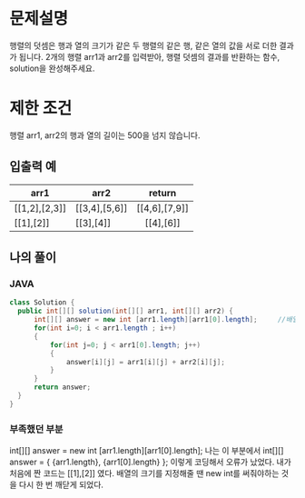# 문제설명
행렬의 덧셈은 행과 열의 크기가 같은 두 행렬의 같은 행, 같은 열의 값을 서로 더한 결과가 됩니다. 
2개의 행렬 arr1과 arr2를 입력받아, 행렬 덧셈의 결과를 반환하는 함수, solution을 완성해주세요.

# 제한 조건
행렬 arr1, arr2의 행과 열의 길이는 500을 넘지 않습니다.

## 입출력 예
| arr1 | arr2 | return |
--- | --- | :---: |
| [[1,2],[2,3]] | [[3,4],[5,6]] | [[4,6],[7,9]] |
| [[1],[2]] | [[3],[4]] | [[4],[6]]

## 나의 풀이
### JAVA
```java
class Solution {
  public int[][] solution(int[][] arr1, int[][] arr2) {
      int[][] answer = new int [arr1.length][arr1[0].length];     //배열의 크기를 지정해준다.
      for(int i=0; i < arr1.length ; i++)
      {
          for(int j=0; j < arr1[0].length; j++)
          {
              answer[i][j] = arr1[i][j] + arr2[i][j];
          }
      }
      return answer;
  }
}
```

### 부족했던 부분
int[][] answer = new int [arr1.length][arr1[0].length];
나는 이 부분에서
int[][] answer = { {arr1.length}, {arr1[0].length} }; 
이렇게 코딩해서 오류가 났었다.
내가 처음에 짠 코드는 [[1],[2]] 였다.
배열의 크기를 지정해줄 땐 new int를 써줘야하는 것을 다시 한 번 깨닫게 되었다.
